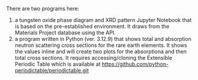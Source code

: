 There are two programs here: 
1) a tungsten oxide phase diagram and XRD pattern Jupyter Notebook that is based on the
pre-established environment. It draws from the Materials Project database using the API.
2) a program written in Python (ver. 3.12.9) that shows total and absorption neutron scattering
cross sections for the rare earth elements. It shows the values inline and will create two
plots for the absorptiona and then total cross sections. It requires accessing/cloning the
Extensible Periodic Table which is available at
https://github.com/python-periodictable/periodictable.git 
